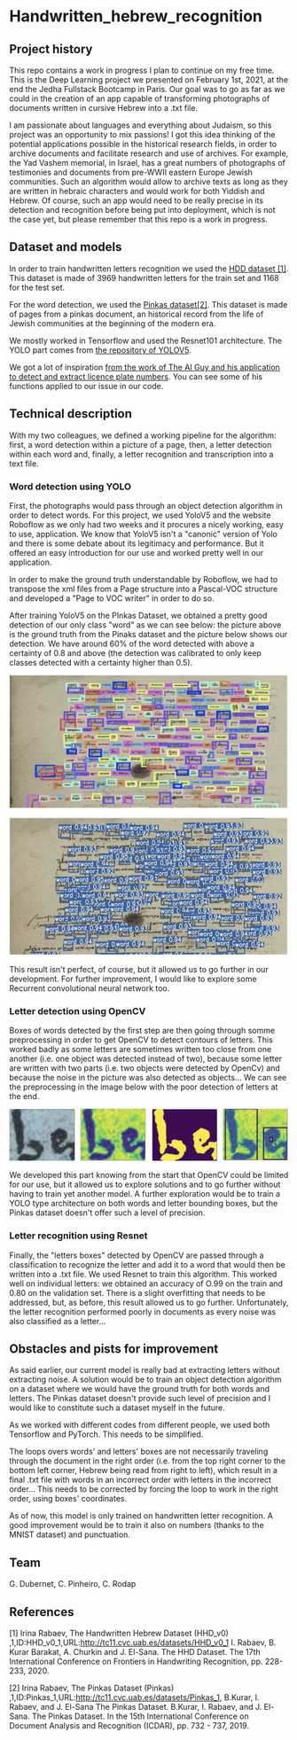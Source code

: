 # Handwritten_hebrew_recognition
## Project history
This repo contains a work in progress I plan to continue on my free time.
This is the Deep Learning project we presented on February 1st, 2021, at the end the Jedha Fullstack Bootcamp in Paris. Our goal was to go as far as we could in the creation of an app capable of transforming photographs of documents written in cursive Hebrew into a .txt file.

I am passionate about languages and everything about Judaism, so this project was an opportunity to mix passions! I got this idea thinking of the potential applications possible in the historical research fields, in order to archive documents and facilitate research and use of archives. For example, the Yad Vashem memorial, in Israel, has a great numbers of photographs of testimonies and documents from pre-WWII eastern Europe Jewish communities. Such an algorithm would allow to archive texts as long as they are written in hebraic characters and would work for both Yiddish and Hebrew. Of course, such an app would need to be really precise in its detection and recognition before being put into deployment, which is not the case yet, but please remember that this repo is a work in progress.

## Dataset and models
In order to train handwritten letters recognition we used the [HDD dataset [1]](http://tc11.cvc.uab.es/datasets/HHD_v0_1). This dataset is made of 3969 handwritten letters for the train set and 1168 for the test set.

For the word detection, we used the [Pinkas dataset[2]](http://tc11.cvc.uab.es/datasets/Pinkas_1). This dataset is made of pages from a pinkas document, an historical record from the life of Jewish communities at the beginning of the modern era.

We mostly worked in Tensorflow and used the Resnet101 architecture. The YOLO part comes from [the repository of YOLOV5](https://github.com/ultralytics/yolov5).

We got a lot of inspiration [from the work of The AI Guy and his application to detect and extract licence plate numbers](https://github.com/theAIGuysCode/yolov4-custom-functions). You can see some of his functions applied to our issue in our code.

## Technical description
With my two colleagues, we defined a working pipeline for the algorithm: first, a word detection within a picture of a page, then, a letter detection within each word and, finally, a letter recognition and transcription into a text file.

### Word detection using YOLO
First, the photographs would pass through an object detection algorithm in order to detect words. For this project, we used YoloV5 and the website Roboflow as we only had two weeks and it procures a nicely working, easy to use, application. We know that YoloV5 isn't a "canonic" version of Yolo and there is some debate about its legitimacy and performance. But it offered an easy introduction for our use and worked pretty well in our application.

In order to make the ground truth understandable by Roboflow, we had to transpose the xml files from a Page structure into a Pascal-VOC structure and developed a "Page to VOC writer" in order to do so.

After training YoloV5 on the PInkas Dataset, we obtained a pretty good detection of our only class "word" as we can see below: the picture above is the ground truth from the Pinaks dataset and the picture below shows our detection. We have around 60% of the word detected with above a certainty of 0.8 and above (the detection was calibrated to only keep classes detected with a certainty higher than 0.5).
<p align="center"><img src="data/word_detection.png"\></p>

This result isn't perfect, of course, but it allowed us to go further in our development. For further improvement, I would like to explore some Recurrent convolutional neural network too.

### Letter detection using OpenCV
Boxes of words detected by the first step are then going through somme preprocessing in order to get OpenCV to detect contours of letters. This worked badly as some letters are sometimes written too close from one another (i.e. one object was detected instead of two), because some letter are written with two parts (i.e. two objects were detected by OpenCv) and because the noise in the picture was also detected as objects... We can see the preprocessing in the image below with the poor detection of letters at the end.
<p align="center"><img src="data/letter_detection.png"\></p>

We developed this part knowing from the start that OpenCV could be limited for our use, but it allowed us to explore solutions and to go further without having to train yet another model. A further exploration would be to train a YOLO type architecture on both words and letter bounding boxes, but the Pinkas dataset doesn't offer such a level of precision.

### Letter recognition using Resnet

Finally, the "letters boxes" detected by OpenCV are passed through a classification to recognize the letter and add it to a word that would then be written into a .txt file. We used Resnet to train this algorithm. This worked well on individual letters: we obtained an accuracy of O.99 on the train and 0.80 on the validation set. There is a slight overfitting that needs to be addressed, but, as before, this result allowed us to go further.
Unfortunately, the letter recognition performed poorly in documents as every noise was also classified as a letter...

## Obstacles and pists for improvement
As said earlier, our current model is really bad at extracting letters without extracting noise. A solution would be to train an object detection algorithm on a dataset where we would have the ground truth for both words and letters. The Pinkas dataset doesn't provide such level of precision and I would like to constitute such a dataset myself in the future.

As we worked with different codes from different people, we used both Tensorflow and PyTorch. This needs to be simplified.

The loops overs words' and letters' boxes are not necessarily traveling through the document in the right order (i.e. from the top right corner to the bottom left corner, Hebrew being read from right to left), which result in a final .txt file with words in an incorrect order with letters in the incorrect order... This needs to be corrected by forcing the loop to work in the right order, using boxes' coordinates.

As of now, this model is only trained on handwritten letter recognition. A good improvement would be to train it also on numbers (thanks to the MNIST dataset) and punctuation.

## Team
G. Dubernet, C. Pinheiro, C. Rodap

## References
[1] Irina Rabaev, The Handwritten Hebrew Dataset (HHD_v0) ,1,ID:HHD_v0_1,URL:http://tc11.cvc.uab.es/datasets/HHD_v0_1
I. Rabaev, B. Kurar Barakat, A. Churkin and J. El-Sana. The HHD Dataset. The 17th International Conference on Frontiers in Handwriting Recognition, pp. 228-233, 2020.

[2] Irina Rabaev, The Pinkas Dataset (Pinkas) ,1,ID:Pinkas_1,URL:http://tc11.cvc.uab.es/datasets/Pinkas_1,
B.Kurar, I. Rabaev, and J. El-Sana The Pinkas Dataset. B.Kurar, I. Rabaev, and J. El-Sana. The Pinkas Dataset. In the 15th International Conference on Document Analysis and Recognition (ICDAR), pp. 732 - 737, 2019.
